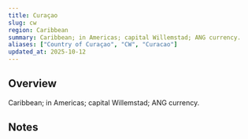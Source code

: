 ```yaml
---
title: Curaçao
slug: cw
region: Caribbean
summary: Caribbean; in Americas; capital Willemstad; ANG currency.
aliases: ["Country of Curaçao", "CW", "Curacao"]
updated_at: 2025-10-12
---
```


## Overview

Caribbean; in Americas; capital Willemstad; ANG currency.

## Notes

<!-- Add your first note below -->

